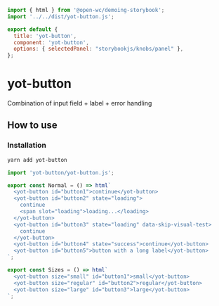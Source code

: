 ```js script
import { html } from '@open-wc/demoing-storybook';
import '../../dist/yot-button.js';

export default {
  title: 'yot-button',
  component: 'yot-button',
  options: { selectedPanel: "storybookjs/knobs/panel" },
};
```

# yot-button

Combination of input field + label + error handling

## How to use

### Installation

```bash
yarn add yot-button
```

```js
import 'yot-button/yot-button.js';
```

```js preview-story
export const Normal = () => html`
  <yot-button id="button1">continue</yot-button>
  <yot-button id="button2" state="loading">
    continue
    <span slot="loading">loading...</loading>
  </yot-button>
  <yot-button id="button3" state="loading" data-skip-visual-test>
    continue
  </yot-button>
  <yot-button id="button4" state="success">continue</yot-button>
  <yot-button id="button5">button with a long label</yot-button>
`;
`````

```js preview-story
export const Sizes = () => html`
  <yot-button size="small" id="button1">small</yot-button>
  <yot-button size="regular" id="button2">regular</yot-button>
  <yot-button size="large" id="button3">large</yot-button>
`;
```
